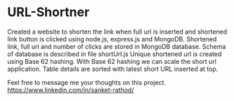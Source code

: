 # URL-Shortner

Created a website to shorten the link when full url is inserted and shortened link button is clicked using node.js, express.js and MongoDB. 
Shortened link, full url and number of clicks are stored in MongoDB database. Schema of database is described in file shortUrl.js
Unique shortened url is created using Base 62 hashing. With Base 62 hashing we can scale the short url application.
Table details are sorted with latest short URL inserted at top. 

Feel free to message me your thoughts on this project.
https://www.linkedin.com/in/sanket-rathod/
